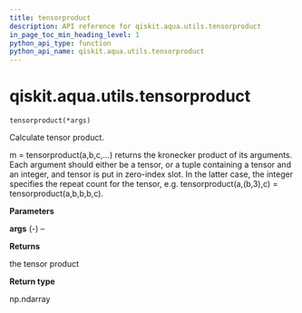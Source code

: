 ```yaml
---
title: tensorproduct
description: API reference for qiskit.aqua.utils.tensorproduct
in_page_toc_min_heading_level: 1
python_api_type: function
python_api_name: qiskit.aqua.utils.tensorproduct
---
```


<span id="qiskit-aqua-utils-tensorproduct" />

# qiskit.aqua.utils.tensorproduct

<span id="qiskit.aqua.utils.tensorproduct" />

`tensorproduct(*args)`

Calculate tensor product.

m = tensorproduct(a,b,c,…) returns the kronecker product of its arguments. Each argument should either be a tensor, or a tuple containing a tensor and an integer, and tensor is put in zero-index slot. In the latter case, the integer specifies the repeat count for the tensor, e.g. tensorproduct(a,(b,3),c) = tensorproduct(a,b,b,b,c).

**Parameters**

**args** (*-*) –

**Returns**

the tensor product

**Return type**

np.ndarray

